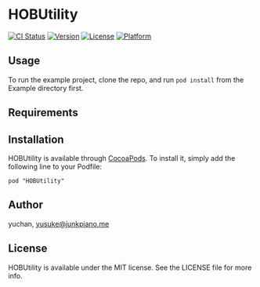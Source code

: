 # HOBUtility

[![CI Status](http://img.shields.io/travis/yuchan/HOBUtility.svg?style=flat)](https://travis-ci.org/yuchan/HOBUtility)
[![Version](https://img.shields.io/cocoapods/v/HOBUtility.svg?style=flat)](http://cocoadocs.org/docsets/HOBUtility)
[![License](https://img.shields.io/cocoapods/l/HOBUtility.svg?style=flat)](http://cocoadocs.org/docsets/HOBUtility)
[![Platform](https://img.shields.io/cocoapods/p/HOBUtility.svg?style=flat)](http://cocoadocs.org/docsets/HOBUtility)

## Usage

To run the example project, clone the repo, and run `pod install` from the Example directory first.

## Requirements

## Installation

HOBUtility is available through [CocoaPods](http://cocoapods.org). To install
it, simply add the following line to your Podfile:

    pod "HOBUtility"

## Author

yuchan, yusuke@junkpiano.me

## License

HOBUtility is available under the MIT license. See the LICENSE file for more info.

